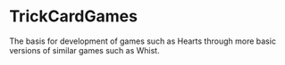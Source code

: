 # TrickCardGames
The basis for development of games such as Hearts through more basic versions of similar games such as Whist.
